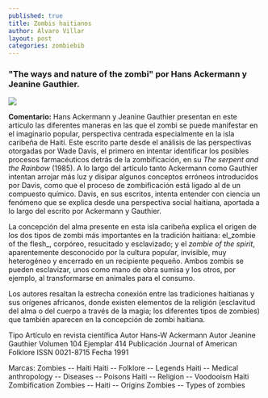 ```yaml
---
published: true
title: Zombis haitianos
author: Álvaro Villar
layout: post
categories: zombiebib
---
```

### "The ways and nature of the zombi" por Hans Ackermann y Jeanine Gauthier.

![]({{site.baseurl}}/https://difundir.org/wp-content/uploads/2016/04/096b-gal-turine.jpg)

**Comentario:** Hans Ackermann y Jeanine Gauthier presentan en este artículo las diferentes maneras en las que el zombi se puede manifestar en el imaginario popular, perspectiva centrada especialmente en la isla caribeña de Haití. Este escrito parte desde el análisis de las perspectivas otorgadas por Wade Davis, el primero en intentar identificar los posibles procesos farmacéuticos detrás de la zombificación, en su _The serpent and the Rainbow_ (1985). A lo largo del artículo tanto Ackermann como Gauthier intentan arrojar más luz y disipar algunos conceptos erróneos introducidos por Davis, como que el proceso de zombificación está ligado al de un compuesto químico. Davis, en sus escritos, intenta entender con ciencia un fenómeno que se explica desde una perspectiva social haitiana, aportada a lo largo del escrito por Ackermann y Gauthier.

La concepción del alma presente en esta isla caribeña explica el origen de los dos tipos de zombi más importantes en la tradición haitiana: el_zombie of the flesh_, corpóreo, resucitado y esclavizado; y el _zombie of the spirit_, aparentemente desconocido por la cultura popular, invisible, muy heterogéneo y encerrado en un recipiente pequeño. Ambos zombis se pueden esclavizar, unos como mano de obra sumisa y los otros, por ejemplo, al transformarse en animales para el consumo.

Los autores resaltan la estrecha conexión entre las tradiciones haitianas y sus orígenes africanos, donde existen elementos de la religión (esclavitud del alma o del cuerpo a través de la magia; los diferentes tipos de zombies) que también aparecen en la concepción de zombi haitiana.

Tipo 	Artículo en revista científica
Autor 	Hans-W Ackermann
Autor 	Jeanine Gauthier
Volumen 	104
Ejemplar 	414
Publicación 	Journal of American Folklore
ISSN 	0021-8715
Fecha 	1991

Marcas: Zombies -- Haiti Haiti -- Folklore -- Legends Haiti -- Medical anthropology -- Diseases -- Poisons Haiti -- Religion -- Voodooism Haiti Zombification Zombies -- Haiti -- Origins Zombies -- Types of zombies
